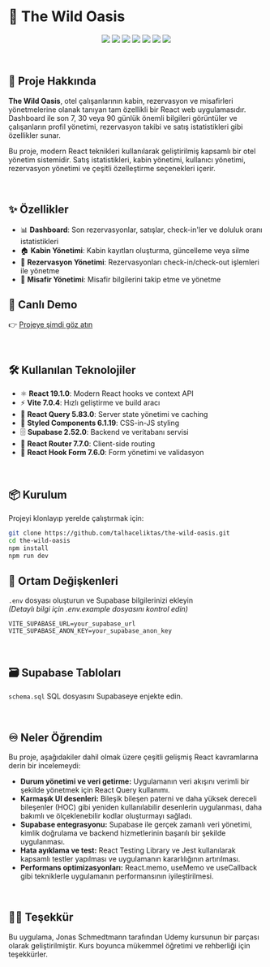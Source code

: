 # 🏨 The Wild Oasis

<p align="center">
  <img src="https://img.shields.io/badge/React-19.1.0-blue?logo=react" />
  <img src="https://img.shields.io/badge/Vite-7.0.4-purple?logo=vite" />
  <img src="https://img.shields.io/badge/React%20Query-5.83.0-red?logo=reactquery" />
  <img src="https://img.shields.io/badge/Styled%20Components-6.1.19-pink?logo=styledcomponents" />
  <img src="https://img.shields.io/badge/Supabase-2.52.0-green?logo=supabase" />
  <img src="https://img.shields.io/badge/React%20Router-7.7.0-orange?logo=reactrouter" />
  <img src="https://img.shields.io/badge/React%20Hook%20Form-7.60.0-blue?logo=reacthookform" />
</p>

<br/>

## 💭 Proje Hakkında

**The Wild Oasis**, otel çalışanlarının kabin, rezervasyon ve misafirleri yönetmelerine olanak tanıyan tam özellikli bir React web uygulamasıdır. Dashboard ile son 7, 30 veya 90 günlük önemli bilgileri görüntüler ve çalışanların profil yönetimi, rezervasyon takibi ve satış istatistikleri gibi özellikler sunar.

Bu proje, modern React teknikleri kullanılarak geliştirilmiş kapsamlı bir otel yönetim sistemidir. Satış istatistikleri, kabin yönetimi, kullanıcı yönetimi, rezervasyon yönetimi ve çeşitli özelleştirme seçenekleri içerir.

<br/>

## ✨ Özellikler

- 📊 **Dashboard**: Son rezervasyonlar, satışlar, check-in'ler ve doluluk oranı istatistikleri
- 🏠 **Kabin Yönetimi**: Kabin kayıtları oluşturma, güncelleme veya silme
- 📅 **Rezervasyon Yönetimi**: Rezervasyonları check-in/check-out işlemleri ile yönetme
- 👥 **Misafir Yönetimi**: Misafir bilgilerini takip etme ve yönetme
  <br/>

## 🔗 Canlı Demo

👉 [Projeye şimdi göz atın](https://the-wild-oasis-theta-snowy.vercel.app/)

<br/>

## 🛠️ Kullanılan Teknolojiler

- ⚛️ **React 19.1.0**: Modern React hooks ve context API
- ⚡ **Vite 7.0.4**: Hızlı geliştirme ve build aracı
- 🔄 **React Query 5.83.0**: Server state yönetimi ve caching
- 💅 **Styled Components 6.1.19**: CSS-in-JS styling
- 🗄️ **Supabase 2.52.0**: Backend ve veritabanı servisi
- 🧭 **React Router 7.7.0**: Client-side routing
- 📝 **React Hook Form 7.6.0**: Form yönetimi ve validasyon

<br/>

## 📦 Kurulum

Projeyi klonlayıp yerelde çalıştırmak için:

```bash
git clone https://github.com/talhaceliktas/the-wild-oasis.git
cd the-wild-oasis
npm install
npm run dev
```

## 🔧 Ortam Değişkenleri

`.env` dosyası oluşturun ve Supabase bilgilerinizi ekleyin
<br/>
<i>(Detaylı bilgi için .env.example dosyasını kontrol edin) </i>

```env
VITE_SUPABASE_URL=your_supabase_url
VITE_SUPABASE_ANON_KEY=your_supabase_anon_key
```

<br/>

## 🗃️ Supabase Tabloları

`schema.sql` SQL dosyasını Supabaseye enjekte edin.

<br/>

## ♾️ Neler Öğrendim

Bu proje, aşağıdakiler dahil olmak üzere çeşitli gelişmiş React kavramlarına derin bir incelemeydi:

<ul>
  <li><strong>Durum yönetimi ve veri getirme:</strong> Uygulamanın veri akışını verimli bir şekilde yönetmek için React Query kullanımı.</li>
  <li><strong>Karmaşık UI desenleri:</strong> Bileşik bileşen paterni ve daha yüksek dereceli bileşenler (HOC) gibi yeniden kullanılabilir desenlerin uygulanması, daha bakımlı ve ölçeklenebilir kodlar oluşturmayı sağladı.</li>
  <li><strong>Supabase entegrasyonu:</strong> Supabase ile gerçek zamanlı veri yönetimi, kimlik doğrulama ve backend hizmetlerinin başarılı bir şekilde uygulanması.</li>
  <li><strong>Hata ayıklama ve test:</strong> React Testing Library ve Jest kullanılarak kapsamlı testler yapılması ve uygulamanın kararlılığının artırılması.</li>
  <li><strong>Performans optimizasyonları:</strong> React.memo, useMemo ve useCallback gibi tekniklerle uygulamanın performansının iyileştirilmesi.</li>
</ul>

<br/>

## 🙏🏻 Teşekkür

Bu uygulama, Jonas Schmedtmann tarafından Udemy kursunun bir parçası olarak geliştirilmiştir. Kurs boyunca mükemmel öğretimi ve rehberliği için teşekkürler.
